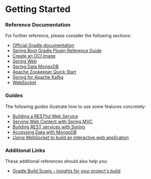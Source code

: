 # Getting Started

### Reference Documentation
For further reference, please consider the following sections:

* [Official Gradle documentation](https://docs.gradle.org)
* [Spring Boot Gradle Plugin Reference Guide](https://docs.spring.io/spring-boot/docs/2.7.15-SNAPSHOT/gradle-plugin/reference/html/)
* [Create an OCI image](https://docs.spring.io/spring-boot/docs/2.7.15-SNAPSHOT/gradle-plugin/reference/html/#build-image)
* [Spring Web](https://docs.spring.io/spring-boot/docs/2.7.15-SNAPSHOT/reference/htmlsingle/#web)
* [Spring Data MongoDB](https://docs.spring.io/spring-boot/docs/2.7.15-SNAPSHOT/reference/htmlsingle/#data.nosql.mongodb)
* [Apache Zookeeper Quick Start](https://docs.spring.io/spring-cloud-zookeeper/docs/current/reference/html/#distributed-configuration-usage)
* [Spring for Apache Kafka](https://docs.spring.io/spring-boot/docs/2.7.15-SNAPSHOT/reference/htmlsingle/#messaging.kafka)
* [WebSocket](https://docs.spring.io/spring-boot/docs/2.7.15-SNAPSHOT/reference/htmlsingle/#messaging.websockets)

### Guides
The following guides illustrate how to use some features concretely:

* [Building a RESTful Web Service](https://spring.io/guides/gs/rest-service/)
* [Serving Web Content with Spring MVC](https://spring.io/guides/gs/serving-web-content/)
* [Building REST services with Spring](https://spring.io/guides/tutorials/rest/)
* [Accessing Data with MongoDB](https://spring.io/guides/gs/accessing-data-mongodb/)
* [Using WebSocket to build an interactive web application](https://spring.io/guides/gs/messaging-stomp-websocket/)

### Additional Links
These additional references should also help you:

* [Gradle Build Scans – insights for your project's build](https://scans.gradle.com#gradle)

